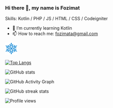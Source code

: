### Hi there 👋, my name is Fozimat 

Skills: Kotlin / PHP / JS / HTML / CSS / Codeigniter

- 🌱 I’m currently learning Kotlin 
- 📫 How to reach me: fozimata@gmail.com 


<a href='https://archiveprogram.github.com/'><img src='https://raw.githubusercontent.com/acervenky/animated-github-badges/master/assets/acbadge.gif' width='40' height='40'></a> 

[![Top Langs](https://github-readme-stats.vercel.app/api/top-langs/?username=fozimat)](https://github.com/anuraghazra/github-readme-stats)

![GitHub stats](https://github-readme-stats.vercel.app/api?username=fozimat&show_icons=true)  

![GitHub Activity Graph](https://activity-graph.herokuapp.com/graph?username=fozimat)  

![GitHub streak stats](https://github-readme-streak-stats.herokuapp.com/?user=fozimat)  

![Profile views](https://gpvc.arturio.dev/fozimat)  
